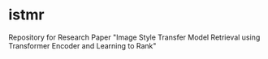 # istmr
Repository for Research Paper "Image Style Transfer Model Retrieval using Transformer Encoder and Learning to Rank"
